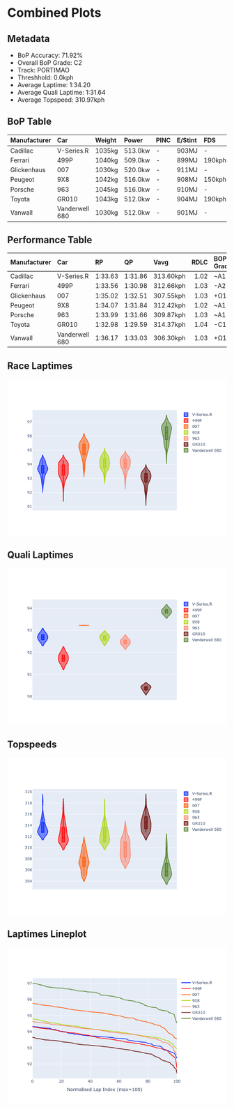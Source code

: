 # Combined Plots

## Metadata

- BoP Accuracy: 71.92%
- Overall BoP Grade: C2
- Track: PORTIMAO
- Threshhold: 0.0kph
- Average Laptime: 1:34.20
- Average Quali Laptime: 1:31.64
- Average Topspeed: 310.97kph

## BoP Table
| Manufacturer   | Car            | Weight   | Power   | PINC   | E/Stint   | FDS    | RDP    | QDP    | TDP    |
|:---------------|:---------------|:---------|:--------|:-------|:----------|:-------|:-------|:-------|:-------|
| Cadillac       | V-Series.R     | 1035kg   | 513.0kw | -      | 903MJ     | -      | 54.09% | 66.67% | 14.80% |
| Ferrari        | 499P           | 1040kg   | 509.0kw | -      | 899MJ     | 190kph | 56.14% | 50.00% | 21.06% |
| Glickenhaus    | 007            | 1030kg   | 520.0kw | -      | 911MJ     | -      | 55.30% | 33.33% | 80.97% |
| Peugeot        | 9X8            | 1042kg   | 516.0kw | -      | 908MJ     | 150kph | 55.81% | 60.00% | 13.51% |
| Porsche        | 963            | 1045kg   | 516.0kw | -      | 910MJ     | -      | 59.02% | 40.00% | 76.50% |
| Toyota         | GR010          | 1043kg   | 512.0kw | -      | 904MJ     | 190kph | 55.38% | 75.00% | 10.23% |
| Vanwall        | Vanderwell 680 | 1030kg   | 512.0kw | -      | 901MJ     | -      | 62.64% | 66.67% | 35.00% |

## Performance Table
| Manufacturer   | Car            | RP      | QP      | Vavg      |   RDLC | BOP-Grade   | Match   |
|:---------------|:---------------|:--------|:--------|:----------|-------:|:------------|:--------|
| Cadillac       | V-Series.R     | 1:33.63 | 1:31.86 | 313.60kph |   1.02 | ~A1         | 95.80%  |
| Ferrari        | 499P           | 1:33.56 | 1:30.98 | 312.66kph |   1.03 | -A2         | 94.33%  |
| Glickenhaus    | 007            | 1:35.02 | 1:32.51 | 307.55kph |   1.03 | +Ω1         | 37.50%  |
| Peugeot        | 9X8            | 1:34.07 | 1:31.84 | 312.42kph |   1.02 | ~A1         | 100.00% |
| Porsche        | 963            | 1:33.99 | 1:31.66 | 309.87kph |   1.03 | ~A1         | 98.76%  |
| Toyota         | GR010          | 1:32.98 | 1:29.59 | 314.37kph |   1.04 | -C1         | 75.21%  |
| Vanwall        | Vanderwell 680 | 1:36.17 | 1:33.03 | 306.30kph |   1.03 | +Ω1         | 1.83%   |

## Race Laptimes
![Race Laptimes](images/race_violin.png)

## Quali Laptimes
![Quali Laptimes](images/quali_violin.png)

## Topspeeds
![Topspeeds](images/topspeed_violin.png)

## Laptimes Lineplot
![Laptimes Lineplot](images/laptime_line.png)

